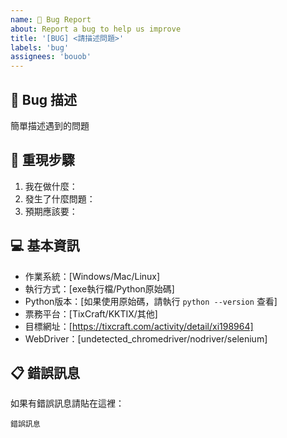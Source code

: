 ```yaml
---
name: 🐛 Bug Report
about: Report a bug to help us improve
title: '[BUG] <請描述問題>'
labels: 'bug'
assignees: 'bouob'
---
```


## 🐛 Bug 描述
簡單描述遇到的問題

## 🔄 重現步驟
1. 我在做什麼：
2. 發生了什麼問題：
3. 預期應該要：

## 💻 基本資訊
- 作業系統：[Windows/Mac/Linux]
- 執行方式：[exe執行檔/Python原始碼]
- Python版本：[如果使用原始碼，請執行 `python --version` 查看]
- 票務平台：[TixCraft/KKTIX/其他]
- 目標網址：[https://tixcraft.com/activity/detail/xi198964]
- WebDriver：[undetected_chromedriver/nodriver/selenium]

## 📋 錯誤訊息
如果有錯誤訊息請貼在這裡：
```
錯誤訊息
```